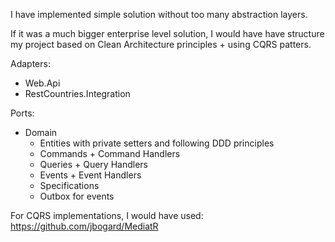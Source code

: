 I have implemented simple solution without too many abstraction layers.


If it was a much bigger enterprise level solution, I would have have structure my project based on Clean Architecture principles + using CQRS patters.


Adapters:
- Web.Api
- RestCountries.Integration

Ports:
 - Domain
     - Entities with private setters and following DDD principles
     - Commands + Command Handlers
     - Queries + Query Handlers
     - Events + Event Handlers
     - Specifications
     - Outbox for events

For CQRS implementations, I would have used: https://github.com/jbogard/MediatR
